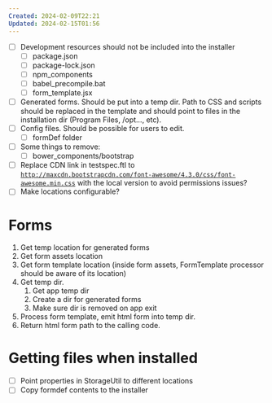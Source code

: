 ```yaml
---
Created: 2024-02-09T22:21
Updated: 2024-02-15T01:56
---
```

- [ ] Development resources should not be included into the installer
    - [ ] package.json
    - [ ] package-lock.json
    - [ ] npm_components
    - [ ] babel_precompile.bat
    - [ ] form_template.jsx
- [ ] Generated forms. Should be put into a temp dir. Path to CSS and scripts should be replaced in the template and should point to files in the installation dir (Program Files, /opt…, etc).
- [ ] Config files. Should be possible for users to edit.
    - [ ] formDef folder
- [ ] Some things to remove:
    - [ ] bower_components/bootstrap
- [ ] Replace CDN link in testspec.ftl to [`http://maxcdn.bootstrapcdn.com/font-awesome/4.3.0/css/font-awesome.min.css`](http://maxcdn.bootstrapcdn.com/font-awesome/4.3.0/css/font-awesome.min.css) with the local version to avoid permissions issues?
- [ ] Make locations configurable?
  
# Forms
1. Get temp location for generated forms
2. Get form assets location
3. Get form template location (inside form assets, FormTemplate processor should be aware of its location)
4. Get temp dir.
    1. Get app temp dir
    2. Create a dir for generated forms
    3. Make sure dir is removed on app exit
5. Process form template, emit html form into temp dir.
6. Return html form path to the calling code.
# Getting files when installed
- [ ] Point properties in StorageUtil to different locations
- [ ] Copy formdef contents to the installer